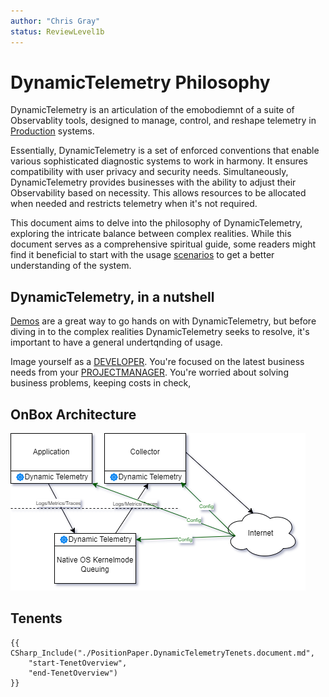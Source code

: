 ```yaml
---
author: "Chris Gray"
status: ReviewLevel1b
---
```


# DynamicTelemetry Philosophy

DynamicTelemetry is an articulation of the emobodiemnt of a suite of Observablity tools, designed to manage, control, and
reshape telemetry in
[Production](./PositionPaper.DefiningProduction.document.md) systems.

Essentially, DynamicTelemetry is a set of enforced conventions that
enable various sophisticated diagnostic systems to work in harmony. It
ensures compatibility with user privacy and security needs.
Simultaneously, DynamicTelemetry provides businesses with the ability to
adjust their Observability based on necessity. This allows resources to
be allocated when needed and restricts telemetry when it's not required.

This document aims to delve into the philosophy of DynamicTelemetry,
exploring the intricate balance between complex realities. While this
document serves as a comprehensive spiritual guide, some readers might
find it beneficial to start with the usage
[scenarios](./Scenarios.Overview.document.md) to get a better
understanding of the system.

## DynamicTelemetry, in a nutshell

[Demos](./Demos.1_IntroDemo.md) are a great way to go hands on with
DynamicTelemetry, but before diving in to the complex realities
DynamicTelemetry seeks to resolve, it's important to have a general
undertqnding of usage.

Image yourself as a
[DEVELOPER](./Persona_Developer.document.md). You're focused
on the latest business needs from your [PROJECTMANAGER](./Persona_ProjectManager.document.md). You're worried
about solving business problems, keeping costs in check,

## OnBox Architecture
![](../orig_media/Architecture.OnBox.drawio.png)

## Tenents

```cdocs_include
{{ CSharp_Include("./PositionPaper.DynamicTelemetryTenets.document.md",
    "start-TenetOverview",
    "end-TenetOverview")
}}
```